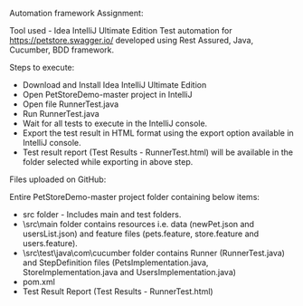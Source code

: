 Automation framework Assignment:

Tool used - Idea IntelliJ Ultimate Edition
Test automation for https://petstore.swagger.io/ developed using Rest Assured, Java, Cucumber, BDD framework. 

Steps to execute:

* Download and Install Idea IntelliJ Ultimate Edition
* Open PetStoreDemo-master project in IntelliJ 
* Open file RunnerTest.java
* Run RunnerTest.java 
* Wait for all tests to execute in the IntelliJ console.
* Export the test result in HTML format using the export option available in IntelliJ console. 
* Test result report (Test Results - RunnerTest.html) will be available in the folder selected while exporting in above step.

Files uploaded on GitHub:

Entire PetStoreDemo-master project folder containing below items:

- src folder  - Includes main and test folders.  
- \src\main folder contains resources i.e. data (newPet.json and usersList.json) and feature files (pets.feature, store.feature and users.feature).
- \src\test\java\com\cucumber folder contains Runner (RunnerTest.java) and StepDefinition files (PetsImplementation.java, StoreImplementation.java and UsersImplementation.java) 
- pom.xml
- Test Result Report (Test Results - RunnerTest.html)
 
